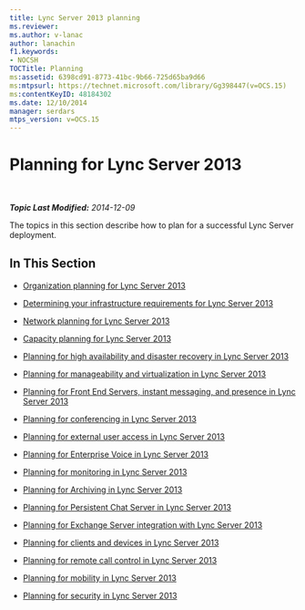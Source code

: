 ```yaml
---
title: Lync Server 2013 planning
ms.reviewer: 
ms.author: v-lanac
author: lanachin
f1.keywords:
- NOCSH
TOCTitle: Planning
ms:assetid: 6398cd91-8773-41bc-9b66-725d65ba9d66
ms:mtpsurl: https://technet.microsoft.com/library/Gg398447(v=OCS.15)
ms:contentKeyID: 48184302
ms.date: 12/10/2014
manager: serdars
mtps_version: v=OCS.15
---
```


<div data-xmlns="http://www.w3.org/1999/xhtml">

<div class="topic" data-xmlns="http://www.w3.org/1999/xhtml" data-msxsl="urn:schemas-microsoft-com:xslt" data-cs="http://msdn.microsoft.com/en-us/">

<div data-asp="http://msdn2.microsoft.com/asp">

# Planning for Lync Server 2013

</div>

<div id="mainSection">

<div id="mainBody">

<span> </span>

_**Topic Last Modified:** 2014-12-09_

The topics in this section describe how to plan for a successful Lync Server deployment.

<div>

## In This Section

  - [Organization planning for Lync Server 2013](lync-server-2013-planning-for-your-organization.md)

  - [Determining your infrastructure requirements for Lync Server 2013](lync-server-2013-determining-your-infrastructure-requirements.md)

  - [Network planning for Lync Server 2013](lync-server-2013-network-planning.md)

  - [Capacity planning for Lync Server 2013](lync-server-2013-capacity-planning.md)

  - [Planning for high availability and disaster recovery in Lync Server 2013](lync-server-2013-planning-for-high-availability-and-disaster-recovery.md)

  - [Planning for manageability and virtualization in Lync Server 2013](lync-server-2013-planning-for-manageability-and-virtualization.md)

  - [Planning for Front End Servers, instant messaging, and presence in Lync Server 2013](lync-server-2013-planning-for-front-end-servers-instant-messaging-and-presence.md)

  - [Planning for conferencing in Lync Server 2013](lync-server-2013-planning-for-conferencing.md)

  - [Planning for external user access in Lync Server 2013](lync-server-2013-planning-for-external-user-access.md)

  - [Planning for Enterprise Voice in Lync Server 2013](lync-server-2013-planning-for-enterprise-voice.md)

  - [Planning for monitoring in Lync Server 2013](lync-server-2013-planning-for-monitoring.md)

  - [Planning for Archiving in Lync Server 2013](lync-server-2013-planning-for-archiving.md)

  - [Planning for Persistent Chat Server in Lync Server 2013](lync-server-2013-planning-for-persistent-chat-server.md)

  - [Planning for Exchange Server integration with Lync Server 2013](lync-server-2013-planning-for-exchange-server-integration.md)

  - [Planning for clients and devices in Lync Server 2013](lync-server-2013-planning-for-clients-and-devices.md)

  - [Planning for remote call control in Lync Server 2013](lync-server-2013-planning-for-remote-call-control.md)

  - [Planning for mobility in Lync Server 2013](lync-server-2013-planning-for-mobility.md)

  - [Planning for security in Lync Server 2013](lync-server-2013-planning-for-security.md)

</div>

</div>

<span> </span>

</div>

</div>

</div>

